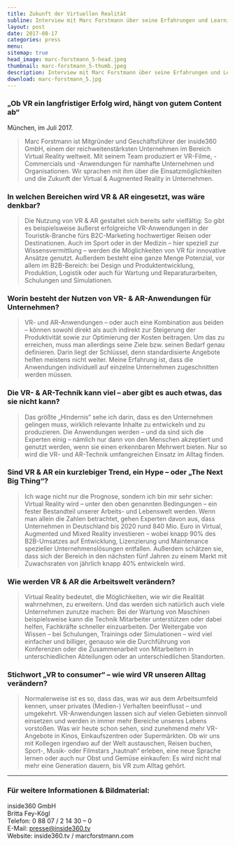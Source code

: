 ```yaml
---
title: Zukunft der Virtuellen Realität
subline: Interview mit Marc Forstmann über seine Erfahrungen und Learnings als Gründer und das "Abenteuer Entrepreneurship"
layout: post
date: 2017-08-17
categories: press
menu:
sitemap: true
head_image: marc-forstmann_5-head.jpeg
thumbnail: marc-forstmann_5-thumb.jpeg
description: Interview mit Marc Forstmann über seine Erfahrungen und Learnings als Gründer und das "Abenteuer Entrepreneurship".
download: marc-forstmann_5.jpg
---
```


### „Ob VR ein langfristiger Erfolg wird, hängt von gutem Content ab“ 
München, im Juli 2017.

<blockquote>Marc Forstmann ist Mitgründer und Geschäftsführer der inside360 GmbH, einem der reichweitenstärksten Unternehmen im Bereich Virtual Reality weltweit. Mit seinem Team produziert er VR-Filme, -Commercials und -Anwendungen für namhafte Unternehmen und Organisationen. Wir sprachen mit ihm über die Einsatzmöglichkeiten und die Zukunft der Virtual & Augmented Reality in Unternehmen.</blockquote>

### In welchen Bereichen wird VR & AR eingesetzt, was wäre denkbar?
<blockquote>Die Nutzung von VR & AR gestaltet sich bereits sehr vielfältig: So gibt es beispielsweise äußerst erfolgreiche VR-Anwendungen in der Touristik-Branche fürs B2C-Marketing hochwertiger Reisen oder Destinationen. Auch im Sport oder in der Medizin – hier speziell zur Wissensvermittlung – werden die Möglichkeiten von VR für innovative Ansätze genutzt. Außerdem besteht eine ganze Menge Potenzial, vor allem im B2B-Bereich: bei Design und Produktentwicklung, Produktion, Logistik oder auch für Wartung und Reparaturarbeiten, Schulungen und Simulationen.</blockquote>

### Worin besteht der Nutzen von VR- & AR-Anwendungen für Unternehmen?
<blockquote>VR- und AR-Anwendungen – oder auch eine Kombination aus beiden – können sowohl direkt als auch indirekt zur Steigerung der Produktivität sowie zur Optimierung der Kosten beitragen. Um das zu erreichen, muss man allerdings seine Ziele bzw. seinen Bedarf genau definieren. Darin liegt der Schlüssel, denn standardisierte Angebote helfen meistens nicht weiter. Meine Erfahrung ist, dass die Anwendungen individuell auf einzelne Unternehmen zugeschnitten werden müssen.</blockquote>

### Die VR- & AR-Technik kann viel – aber gibt es auch etwas, das sie nicht kann?
<blockquote>Das größte „Hindernis“ sehe ich darin, dass es den Unternehmen gelingen muss, wirklich relevante Inhalte zu entwickeln und zu produzieren. Die Anwendungen werden – und da sind sich die Experten einig – nämlich nur dann von den Menschen akzeptiert und genutzt werden, wenn sie einen erkennbaren Mehrwert bieten. Nur so wird die VR- und AR-Technik umfangreichen Einsatz im Alltag finden.</blockquote>

### Sind VR & AR ein kurzlebiger Trend, ein Hype – oder „The Next Big Thing“?
<blockquote>Ich wage nicht nur die Prognose, sondern ich bin mir sehr sicher: Virtual Reality wird – unter den oben genannten Bedingungen – ein fester Bestandteil unserer Arbeits- und Lebenswelt werden. Wenn man allein die Zahlen betrachtet, gehen Experten davon aus, dass Unternehmen in Deutschland bis 2020 rund 840 Mio. Euro in Virtual, Augmented und Mixed Reality investieren – wobei knapp 90% des B2B-Umsatzes auf Entwicklung, Lizenzierung und Maintenance spezieller Unternehmenslösungen entfallen. Außerdem schätzen sie, dass sich der Bereich in den nächsten fünf Jahren zu einem Markt mit Zuwachsraten von jährlich knapp 40% entwickeln wird.</blockquote>

### Wie werden VR & AR die Arbeitswelt verändern?
<blockquote>Virtual Reality bedeutet, die Möglichkeiten, wie wir die Realität wahrnehmen, zu erweitern. Und das werden sich natürlich auch viele Unternehmen zunutze machen: Bei der Wartung von Maschinen beispielsweise kann die Technik Mitarbeiter unterstützen oder dabei helfen, Fachkräfte schneller einzuarbeiten. Der Weitergabe von Wissen – bei Schulungen, Trainings oder Simulationen – wird viel einfacher und billiger, genauso wie die Durchführung von Konferenzen oder die Zusammenarbeit von Mitarbeitern in unterschiedlichen Abteilungen oder an unterschiedlichen Standorten.</blockquote>

### Stichwort „VR to consumer“ – wie wird VR unseren Alltag verändern?
<blockquote>Normalerweise ist es so, dass das, was wir aus dem Arbeitsumfeld kennen, unser privates (Medien-) Verhalten beeinflusst – und umgekehrt. VR-Anwendungen lassen sich auf vielen Gebieten sinnvoll einsetzen und werden in immer mehr Bereiche unseres Lebens vorstoßen. Was wir heute schon sehen, sind zunehmend mehr VR-Angebote in Kinos, Einkaufszentren oder Supermärkten. Ob wir uns mit Kollegen irgendwo auf der Welt austauschen, Reisen buchen, Sport-, Musik- oder Filmstars „hautnah“ erleben, eine neue Sprache lernen oder auch nur Obst und Gemüse einkaufen: Es wird nicht mal mehr eine Generation dauern, bis VR zum Alltag gehört.</blockquote> 

---  

### Für weitere Informationen & Bildmaterial:	
inside360 GmbH  
Britta Fey-Kögl  
Telefon: 0 88 07 / 2 14 30 – 0   
E-Mail: presse@inside360.tv  
Website: inside360.tv / marcforstmann.com

